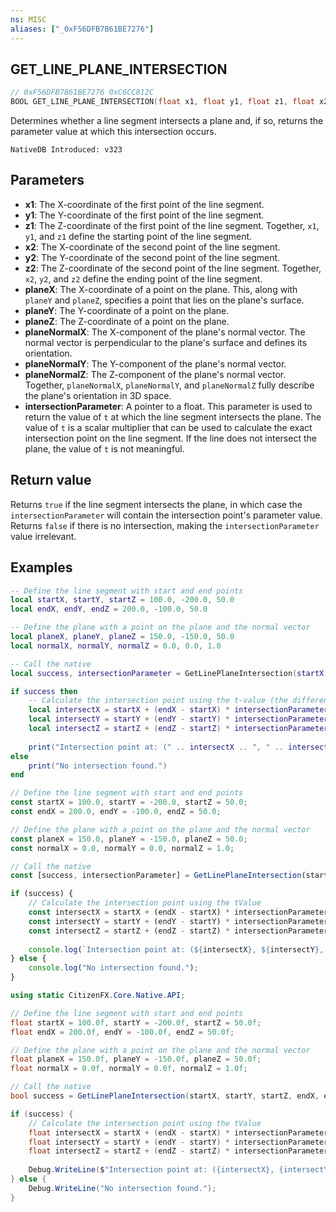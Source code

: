 ```yaml
---
ns: MISC
aliases: ["_0xF56DFB7B61BE7276"]
---
```

## GET_LINE_PLANE_INTERSECTION

```c
// 0xF56DFB7B61BE7276 0xC6CC812C
BOOL GET_LINE_PLANE_INTERSECTION(float x1, float y1, float z1, float x2, float y2, float z2, float planeX, float planeY, float planeZ, float planeNormalX, float planeNormalY, float planeNormalZ, float* intersectionParameter);
```

Determines whether a line segment intersects a plane and, if so, returns the parameter value at which this intersection occurs.

```
NativeDB Introduced: v323
```

## Parameters
* **x1**: The X-coordinate of the first point of the line segment.
* **y1**: The Y-coordinate of the first point of the line segment.
* **z1**: The Z-coordinate of the first point of the line segment. Together, `x1`, `y1`, and `z1` define the starting point of the line segment.
* **x2**: The X-coordinate of the second point of the line segment.
* **y2**: The Y-coordinate of the second point of the line segment.
* **z2**: The Z-coordinate of the second point of the line segment. Together, `x2`, `y2`, and `z2` define the ending point of the line segment.
* **planeX**: The X-coordinate of a point on the plane. This, along with `planeY` and `planeZ`, specifies a point that lies on the plane's surface.
* **planeY**: The Y-coordinate of a point on the plane.
* **planeZ**: The Z-coordinate of a point on the plane.
* **planeNormalX**: The X-component of the plane's normal vector. The normal vector is perpendicular to the plane's surface and defines its orientation.
* **planeNormalY**: The Y-component of the plane's normal vector.
* **planeNormalZ**: The Z-component of the plane's normal vector. Together, `planeNormalX`, `planeNormalY`, and `planeNormalZ` fully describe the plane's orientation in 3D space.
* **intersectionParameter**: A pointer to a float. This parameter is used to return the value of `t` at which the line segment intersects the plane. The value of `t` is a scalar multiplier that can be used to calculate the exact intersection point on the line segment. If the line does not intersect the plane, the value of `t` is not meaningful.

## Return value
Returns `true` if the line segment intersects the plane, in which case the `intersectionParameter` will contain the intersection point's parameter value. Returns `false` if there is no intersection, making the `intersectionParameter` value irrelevant.

## Examples
```lua
-- Define the line segment with start and end points
local startX, startY, startZ = 100.0, -200.0, 50.0
local endX, endY, endZ = 200.0, -100.0, 50.0

-- Define the plane with a point on the plane and the normal vector
local planeX, planeY, planeZ = 150.0, -150.0, 50.0
local normalX, normalY, normalZ = 0.0, 0.0, 1.0

-- Call the native
local success, intersectionParameter = GetLinePlaneIntersection(startX, startY, startZ, endX, endY, endZ, planeX, planeY, planeZ, normalX, normalY, normalZ, intersectionParameter)

if success then
    -- Calculate the intersection point using the t-value (the difference between (end* - start*))
    local intersectX = startX + (endX - startX) * intersectionParameter
    local intersectY = startY + (endY - startY) * intersectionParameter
    local intersectZ = startZ + (endZ - startZ) * intersectionParameter
    
    print("Intersection point at: (" .. intersectX .. ", " .. intersectY .. ", " .. intersectZ .. ")")
else
    print("No intersection found.")
end
```

```js
// Define the line segment with start and end points
const startX = 100.0, startY = -200.0, startZ = 50.0;
const endX = 200.0, endY = -100.0, endZ = 50.0;

// Define the plane with a point on the plane and the normal vector
const planeX = 150.0, planeY = -150.0, planeZ = 50.0;
const normalX = 0.0, normalY = 0.0, normalZ = 1.0;

// Call the native
const [success, intersectionParameter] = GetLinePlaneIntersection(startX, startY, startZ, endX, endY, endZ, planeX, planeY, planeZ, normalX, normalY, normalZ, intersectionParameter);

if (success) {
    // Calculate the intersection point using the tValue
    const intersectX = startX + (endX - startX) * intersectionParameter;
    const intersectY = startY + (endY - startY) * intersectionParameter;
    const intersectZ = startZ + (endZ - startZ) * intersectionParameter;
    
    console.log(`Intersection point at: (${intersectX}, ${intersectY}, ${intersectZ})`);
} else {
    console.log("No intersection found.");
}
```

```csharp
using static CitizenFX.Core.Native.API;

// Define the line segment with start and end points
float startX = 100.0f, startY = -200.0f, startZ = 50.0f;
float endX = 200.0f, endY = -100.0f, endZ = 50.0f;

// Define the plane with a point on the plane and the normal vector
float planeX = 150.0f, planeY = -150.0f, planeZ = 50.0f;
float normalX = 0.0f, normalY = 0.0f, normalZ = 1.0f;

// Call the native
bool success = GetLinePlaneIntersection(startX, startY, startZ, endX, endY, endZ, planeX, planeY, planeZ, normalX, normalY, normalZ, out float intersectionParameter);

if (success) {
    // Calculate the intersection point using the tValue
    float intersectX = startX + (endX - startX) * intersectionParameter;
    float intersectY = startY + (endY - startY) * intersectionParameter;
    float intersectZ = startZ + (endZ - startZ) * intersectionParameter;
    
    Debug.WriteLine($"Intersection point at: ({intersectX}, {intersectY}, {intersectZ})");
} else {
    Debug.WriteLine("No intersection found.");
}
```
